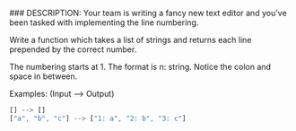 ### DESCRIPTION:
Your team is writing a fancy new text editor and you've been tasked with implementing the line numbering.

Write a function which takes a list of strings and returns each line prepended by the correct number.

The numbering starts at 1. The format is n: string. Notice the colon and space in between.

Examples: (Input --> Output)
```js
[] --> []
["a", "b", "c"] --> ["1: a", "2: b", "3: c"]
```
